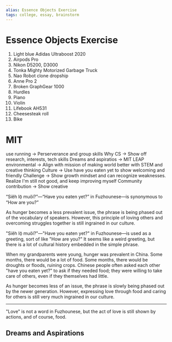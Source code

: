 ```yaml
---
alias: Essence Objects Exercise
tags: college, essay, brainstorm
---
```


# Essence Objects Exercise
1. Light blue Adidas Ultraboost 2020
2. Airpods Pro
3. Nikon D5200, D3000
4. Tonka Mighty Motorized Garbage Truck
5. Nao Robot clone dropship
6. Anne Pro 2
7. Broken GraphGear 1000
8. Hurdles
9. Piano
10. Violin
11. Lifebook AH531
12. Cheesesteak roll
13. Bike

# MIT
use running -> Perserverance and group skills
Why CS -> Show off research, interests, tech skills
Dreams and aspiratios -> MIT LEAP environmental -> Align with mission of making world better with STEM and creative thinking
Culture -> Use have you eaten yet to show welcoming and friendly
Challenge -> Show growth mindset and can recognize weaknesses. Realize I'm still not good, and keep improving myself
Community contribution -> Show creative


“Siĕh lō̤ muôi?”—“Have you eaten yet?” in Fuzhounese—is synonymous to “How are you?”  

As hunger becomes a less prevalent issue, the phrase is being phased out of the vocabulary of speakers. However, this principle of loving others and overcoming struggles together is still ingrained in our culture.

"Siĕh lō̤ muôi?"—"Have you eaten yet?" in Fuzhounese—is used as a greeting, sort of like "How are you?" It seems like a weird greeting, but there is a lot of cultural history embedded in the simple phrase.

When my grandparents were young, hunger was prevalent in China. Some months, there would be a lot of food. Some months, there would be droughts or floods, ruining crops. Chinese people often asked each other "have you eaten yet?" to ask if they needed food; they were willing to take care of others, even if they themselves had little.

As hunger becomes less of an issue, the phrase is slowly being phased out by the newer generation. However, expressing love through food and caring for others is still very much ingrained in our culture.

---

"Love" is not a word in Fuzhounese, but the act of love is still shown by actions, and of course, food.

## Dreams and Aspirations 
